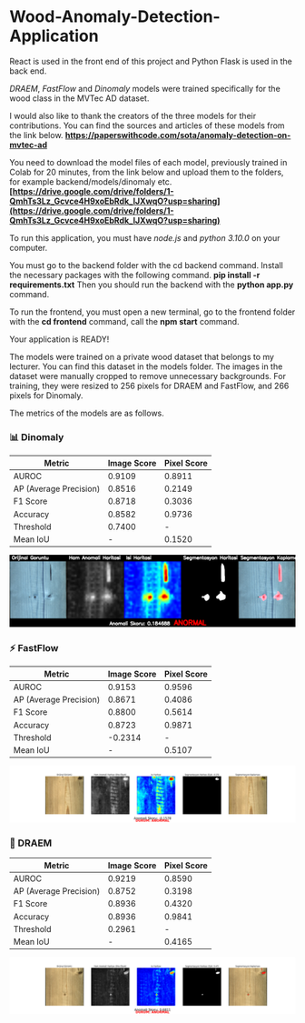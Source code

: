 # Wood-Anomaly-Detection-Application
React is used in the front end of this project and Python Flask is used in the back end.

*DRAEM*, *FastFlow* and *Dinomaly* models were trained specifically for the wood class in the MVTec AD dataset.

I would also like to thank the creators of the three models for their contributions.
You can find the sources and articles of these models from the link below. **https://paperswithcode.com/sota/anomaly-detection-on-mvtec-ad**

You need to download the model files of each model, previously trained in Colab for 20 minutes, from the link below and upload them to the folders, for example backend/models/dinomaly etc.
**[https://drive.google.com/drive/folders/1-QmhTs3Lz_Gcvce4H9xoEbRdk_lJXwqO?usp=sharing](https://drive.google.com/drive/folders/1-QmhTs3Lz_Gcvce4H9xoEbRdk_lJXwqO?usp=sharing)**

To run this application, you must have *node.js* and *python 3.10.0* on your computer.

You must go to the backend folder with the cd backend command. Install the necessary packages with the following command.
**pip install -r requirements.txt**
Then you should run the backend with the **python app.py** command.

To run the frontend, you must open a new terminal, go to the frontend folder with the **cd frontend** command, call the **npm start** command.


Your application is READY!

The models were trained on a private wood dataset that belongs to my lecturer. You can find this dataset in the models folder.
The images in the dataset were manually cropped to remove unnecessary backgrounds. For training, they were resized to 256 pixels for DRAEM and FastFlow, and 266 pixels for Dinomaly.

The metrics of the models are as follows.

### 📊 Dinomaly 

| Metric               | Image Score | Pixel Score |
|----------------------|-------------|-------------|
| AUROC                | 0.9109      | 0.8911      |
| AP (Average Precision)| 0.8516     | 0.2149      |
| F1 Score             | 0.8718      | 0.3036      |
| Accuracy             | 0.8582      | 0.9736      |
| Threshold            | 0.7400      | -           |
| Mean IoU             | -           | 0.1520      |

![An example output for Dinomaly](./backend/results/dinomaly/100100026_dinomaly_combined_result.png)

### ⚡ FastFlow 

| Metric               | Image Score | Pixel Score |
|----------------------|-------------|-------------|
| AUROC                | 0.9153      | 0.9596      |
| AP (Average Precision)| 0.8671     | 0.4086      |
| F1 Score             | 0.8800      | 0.5614      |
| Accuracy             | 0.8723      | 0.9871      |
| Threshold            | -0.2314     | -           |
| Mean IoU             | -           | 0.5107      |

![An example output for FastFlow](./backend/results/fastflow/100100038_fastflow__result.png)

### 🧠 DRAEM 

| Metric               | Image Score | Pixel Score |
|----------------------|-------------|-------------|
| AUROC                | 0.9219      | 0.8590      |
| AP (Average Precision)| 0.8752     | 0.3198      |
| F1 Score             | 0.8936      | 0.4320      |
| Accuracy             | 0.8936      | 0.9841      |
| Threshold            | 0.2961      | -           |
| Mean IoU             | -           | 0.4165      |

![An example output for DRAEM](./backend/results/draem/100100035_draem__result.png)





